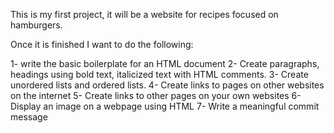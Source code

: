 This is my first project, it will be a website for recipes focused on hamburgers. 

Once it is finished I want to do the following:

1- write the basic boilerplate for an HTML document
2- Create paragraphs, headings using bold text, italicized text with HTML comments. 
3- Create unordered lists and ordered lists.
4- Create links to pages on other websites on the internet
5- Create links to other pages on your own websites
6- Display an image on a webpage using HTML
7- Write a meaningful commit message